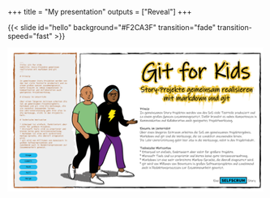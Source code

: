 +++
title = "My presentation"
outputs = ["Reveal"]
+++

{{< slide id="hello" background="#F2CA3F" transition="fade" transition-speed="fast" >}}

![git](./git.png)